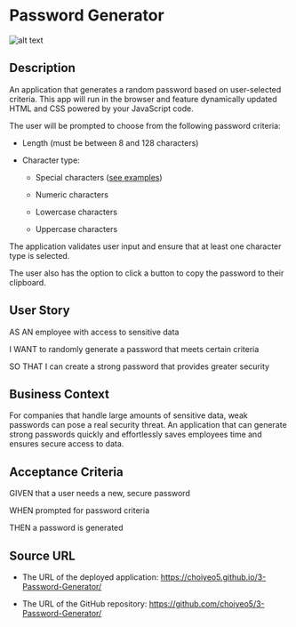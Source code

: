 # Password Generator

![alt text](http://url/to/img.png)

## Description

An application that generates a random password based on user-selected criteria. This app will run in the browser and feature dynamically updated HTML and CSS powered by your JavaScript code.

The user will be prompted to choose from the following password criteria:

* Length (must be between 8 and 128 characters)

* Character type:

  * Special characters ([see examples](https://www.owasp.org/index.php/Password_special_characters))

  * Numeric characters

  * Lowercase characters

  * Uppercase characters

The application validates user input and ensure that at least one character type is selected.

The user also has the option to click a button to copy the password to their clipboard.


## User Story

AS AN employee with access to sensitive data

I WANT to randomly generate a password that meets certain criteria

SO THAT I can create a strong password that provides greater security


## Business Context

For companies that handle large amounts of sensitive data, weak passwords can pose a real security threat. An application that can generate strong passwords quickly and effortlessly saves employees time and ensures secure access to data.


## Acceptance Criteria

GIVEN that a user needs a new, secure password

WHEN prompted for password criteria

THEN a password is generated


## Source URL

* The URL of the deployed application: https://choiyeo5.github.io/3-Password-Generator/

* The URL of the GitHub repository: https://github.com/choiyeo5/3-Password-Generator/
